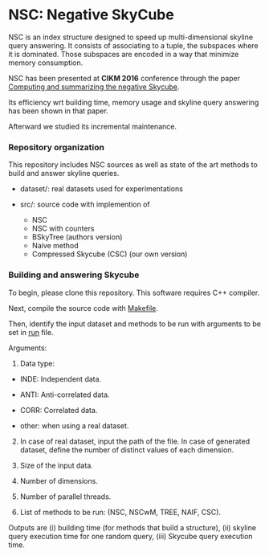 # NSC: Negative SkyCube

NSC is an index structure designed to speed up multi-dimensional skyline query answering. It consists of associating to a tuple, the subspaces where it is dominated. Those subspaces are encoded in a way that minimize memory consumption.

NSC has been presented at **CIKM 2016** conference through the paper [Computing and summarizing the negative Skycube](https://dl.acm.org/citation.cfm?doid=2983323.2983759).

Its efficiency wrt building time, memory usage and skyline query answering has been shown in that paper.

Afterward we studied its incremental maintenance. 

### Repository organization

This repository includes NSC sources as well as state of the art methods to build and answer skyline queries.

* dataset/: real datasets used for experimentations

* src/: source code with implemention of 

  * NSC
  * NSC with counters
  * BSkyTree (authors version)
  * Naive method
  * Compressed Skycube (CSC) (our own version)

### Building and answering Skycube

To begin, please clone this repository. This software requires C++ compiler.

Next, compile the source code with [Makefile](https://github.com/karimalami7/NSC/blob/master/src/makefile).

Then, identify the input dataset and methods to be run with arguments to be set in [run](https://github.com/karimalami7/NSC/blob/master/src/run.sh) file.

Arguments:

1. Data type:

* INDE: Independent data.

* ANTI: Anti-correlated data.

* CORR: Correlated data.

* other: when using a real dataset.

2. In case of real dataset, input the path of the file. In case of generated dataset, define the number of distinct values of each dimension.

3. Size of the input data.

4. Number of dimensions. 

5. Number of parallel threads.

6. List of methods to be run: (NSC, NSCwM, TREE, NAIF, CSC).

Outputs are (i) building time (for methods that build a structure), (ii) skyline query execution time for one random query, (iii) Skycube query execution time.

